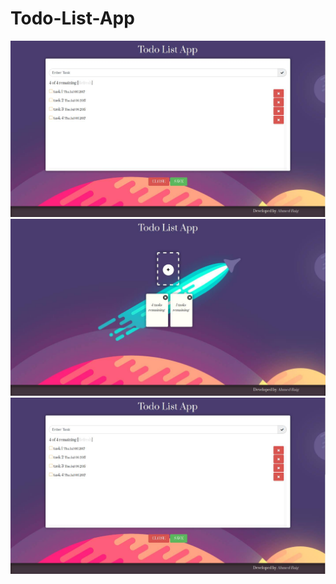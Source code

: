 # Todo-List-App

![Alt text](
https://github.com/ahmedbaig/Todo-List-App/blob/master/1.jpg?raw=true "Optional Title")
![Alt text](
https://github.com/ahmedbaig/Todo-List-App/blob/master/2.jpg?raw=true "Optional Title")
![Alt text](
https://github.com/ahmedbaig/Todo-List-App/blob/master/1.jpg?raw=true "Optional Title")
